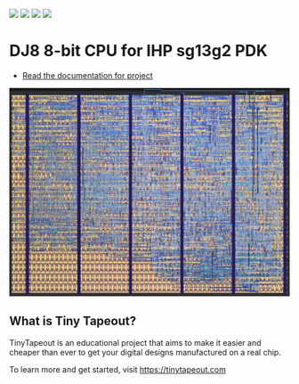 ![](../../workflows/gds/badge.svg) ![](../../workflows/docs/badge.svg) ![](../../workflows/test/badge.svg) ![](../../workflows/fpga/badge.svg)

# DJ8 8-bit CPU for IHP sg13g2 PDK

- [Read the documentation for project](docs/info.md)

![layout](docs/layout.jpg)

## What is Tiny Tapeout?

TinyTapeout is an educational project that aims to make it easier and cheaper than ever to get your digital designs manufactured on a real chip.

To learn more and get started, visit https://tinytapeout.com